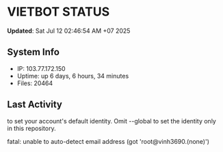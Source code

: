 # VIETBOT STATUS
**Updated**: Sat Jul 12 02:46:54 AM +07 2025

## System Info
- IP: 103.77.172.150
- Uptime: up 6 days, 6 hours, 34 minutes
- Files: 20464

## Last Activity

to set your account's default identity.
Omit --global to set the identity only in this repository.

fatal: unable to auto-detect email address (got 'root@vinh3690.(none)')
